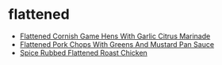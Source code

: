 # flattened

 * [Flattened Cornish Game Hens With Garlic Citrus Marinade](../../index/f/flattened-cornish-game-hens-with-garlic-citrus-marinade-109704.json)
 * [Flattened Pork Chops With Greens And Mustard Pan Sauce](../../index/f/flattened-pork-chops-with-greens-and-mustard-pan-sauce-51255250.json)
 * [Spice Rubbed Flattened Roast Chicken](../../index/s/spice-rubbed-flattened-roast-chicken.json)
